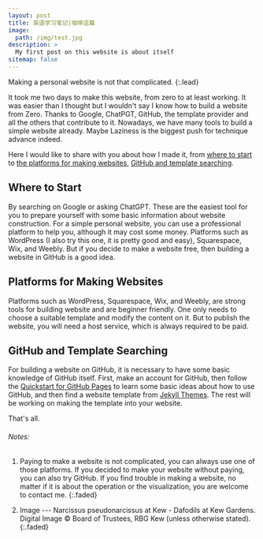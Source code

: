 ```yaml
---
layout: post
title: 英语学习笔记|咖啡店篇
image: 
  path: /img/test.jpg
description: >
  My first post on this website is about itself
sitemap: false
---
```


Making a personal website is not that complicated.
{:.lead}

It took me two days to make this website, from zero to at least working. It was easier than I thought but I wouldn't say I know how to build a website from Zero. Thanks to Google, ChatPGT, GitHub, the template provider and all the others that contribute to it. Nowadays, we have many tools to build a simple website already. Maybe Laziness is the biggest push for technique advance indeed.

Here I would like to share with you about how I made it, from [where to start](#where-to-start) to [the platforms for making websites](#platform-for-making-website), [GitHub and template searching](#github-and-template-searching). 

## Where to Start
By searching on Google or asking ChatGPT. These are the easiest tool for you to prepare yourself with some basic information about website construction. For a simple personal website, you can use a professional platform to help you, although it may cost some money. Platforms such as WordPress (I also try this one, it is pretty good and easy), Squarespace, Wix, and Weebly. But if you decide to make a website free, then building a website in GitHub is a good idea. 

## Platforms for Making Websites
Platforms such as WordPress, Squarespace, Wix, and Weebly, are strong tools for building website and are beginner friendly. One only needs to choose a suitable template and modify the content on it. But to publish the website, you will need a host service, which is always required to be paid.  

## GitHub and Template Searching
For building a website on GitHub, it is necessary to have some basic knowledge of GitHub itself. First, make an account for GitHub, then follow the [Quickstart for GitHub Pages](https://docs.github.com/en/pages/quickstart) to learn some basic ideas about how to use GitHub, and then find a website template from [Jekyll Themes](https://jekyllrb.com/docs/themes/). The rest will be working on making the template into your website.

That's all. 


###### Notes: 

1. Paying to make a website is not complicated, you can always use one of those platforms. If you decided to make your website without paying, you can also try GitHub. If you find trouble in making a website, no matter if it is about the operation or the visualization, you are welcome to contact me.
{:.faded}

2. Image --- Narcissus pseudonarcissus at Kew - Dafodils at Kew Gardens. Digital Image © Board of Trustees, RBG Kew (unless otherwise stated).
{:.faded}
